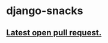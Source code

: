 # django-snacks

## [Latest open pull request.](https://github.com/HamzaAhmad97/django-snacks/pull/1)
